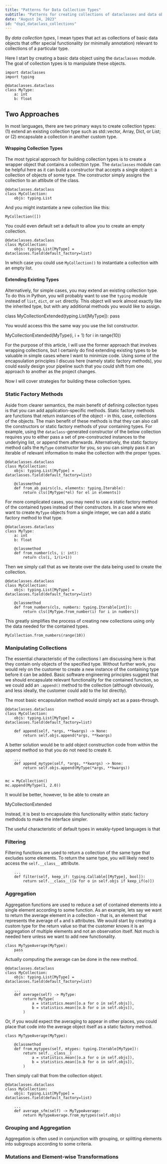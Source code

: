 ```yaml
---
title: "Patterns for Data Collection Types"
subtitle: "Patterns for creating collections of dataclasses and data objects."
date: "August 24, 2023"
id: "dsp1_dataclass_collections"
---
```



By _data collection types_, I mean types that act as collections of basic data objects that offer special functionality (or minimally annotation) relevant to collections of a particular type.


Here I start by creating a basic data object using the `dataclasses` module. The goal of collection types is to manipulate these objects.

    import dataclasses
    import typing

    @dataclasses.dataclass
    class MyType:
        a: int
        b: float


## Two Approaches

In most languages, there are two primary ways to create collection types: (1) extend an existing collection type such as std::vector, Array, Dict, or List; or (2) encapsulate a collection in another custom type.


#### Wrapping Collection Types

The most typical approach for building collection types is to create a wrapper object that contains a collection type. The `dataclasses` module can be helpful here as it can build a constructor that accepts a single object: a collection of objects of some type. The constructor simply assigns the collection to an attibute of the class.

    @dataclasses.dataclass
    class MyCollection:
        objs: typing.List

And you might instantiate a new collection like this:

    MyCollection([])

You could even default set a default to allow you to create an empty collection.

    @dataclasses.dataclass
    class MyCollection:
        objs: typing.List[MyType] = dataclasses.field(default_factory=list)
    
In which case you could use `MyCollection()` to instantiate a collection with an empty list.

#### Extending Existing Types

Alternatively, for simple cases, you may extend an existing collection type. To do this in Python, you will probably want to use the `typing` module instead of `list`, `dict`, or `set` directly. This object will work almost exactly like the inherited type, but with any additional methods you would like to assign.

class MyCollectionExtended(typing.List[MyType]):
    pass

You would access this the same way you use the list constructor.

MyCollectionExtended(MyType(i, i + 1) for i in range(10))

For the purpose of this article, I will use the former approach that involves wrapping collections, but I certainly do find extending existing types to be valuable in simple cases where I want to minimize code. Using some of the encapsulation principles I discuss here (namely static factory methods), you could easily design your pipeline such that you could shift from one approach to another as the project changes.

Now I will cover strategies for building these collection types.


### Static Factory Methods

Aside from clearer semantics, the main benefit of defining collection types is that you can add application-specific methods. Static factory methods are functions that return instances of the object - in this, case, collections of the objects. The main benefit of these methods is that they can also call the constructors or static factory methods of your containing types. For example, using the `dataclass`-generated constructor of the below collection requires you to either pass a set of pre-constructed instances to the underlying list, or append them afterwards. Alternatively, the static factory method calls the `MyType` constructor for you, so you can simply pass it an iterable of relevant information to make the collection with the proper types.

    @dataclasses.dataclass
    class MyCollection:
        objs: typing.List[MyType] = dataclasses.field(default_factory=list)
        
        @classmethod
        def from_ab_pairs(cls, elements: typing.Iterable):
            return cls([MyType(*el) for el in elements])

For more complicated cases, you may need to use a static factory method of the contained types instead of their constructors. In a case where we want to create `MyType` objects from a single integer, we can add a static factory method to that type.

    @dataclasses.dataclass
    class MyType:
        a: int
        b: float
        
        @classmethod
        def from_number(cls, i: int):
            return cls(i, 1/(i+1))

Then we simply call that as we iterate over the data being used to create the collection.

    @dataclasses.dataclass
    class MyCollection:
        objs: typing.List[MyType] = dataclasses.field(default_factory=list)
        
        @classmethod
        def from_numbers(cls, numbers: typing.Iterable[int]):
            return cls([MyType.from_number(i) for i in numbers])

This greatly simplifies the process of creating new collections using only the data needed for the contained types.

    MyCollection.from_numbers(range(10))


### Manipulating Collections

The essential characteristic of the collections I am discussing here is that they contain only objects of the specified type. Without further work, you would rely on the customer to create a new instance of the containing type before it can be added. Basic software engineering principles suggest that we should encapsulate relevant functionality for the contained function, so we could add an `.append()` method to the collection (although obviously, and less ideally, the customer could add to the list directly).

The most basic encapsulation method would simply act as a pass-through.

    @dataclasses.dataclass
    class MyCollection:
        objs: typing.List[MyType] = dataclasses.field(default_factory=list)
        
        def append(self, *args, **kwargs) -> None:
            return self.objs.append(*args, **kwargs)

A better solution would be to add object construction code from within the append method so that you do not need to create it.

        ...
        def append_mytype(self, *args, **kwargs) -> None:
            return self.objs.append(MyType(*args, **kwargs))


    mc = MyCollection()
    mc.append(MyType(1, 2.0))

It would be better, however, to be able to create an 


MyCollectionExtended

Instead, it is best to encapsulate this functionality within static factory methdods to make the interface simpler.


The useful characteristic of default types in weakly-typed languages is that 


### Filtering

Filtering functions are used to return a collection of the same type that excludes some elements. To return the same type, you will likely need to access the `self.__class__` attribute.
        
        ...
        def filter(self, keep_if: typing.Callable[[MyType], bool]):
            return self.__class__([o for o in self.objs if keep_if(o)])


### Aggregation

Aggregation functions are used to reduce a set of contained elements into a single element according to some function. As an example, lets say we want to return the average element in a collection - that is, an element that represents the average of `a` and `b` attributes. We would start by creating a custom type for the return value so that the customer knows it is an aggregation of multiple elements and not an observation itself. Not much is needed here unless we want to add new functionality.

    class MyTypeAverage(MyType):
        pass

Actually computing the average can be done in the new method.

    @dataclasses.dataclass
    class MyCollection:
        objs: typing.List[MyType] = dataclasses.field(default_factory=list)

        ...
        def average(self) -> MyType:
            return MyType(
                a = statistics.mean([o.a for o in self.objs]),
                b = statistics.mean([o.b for o in self.objs]),
            )

Or, if you would expect the averaging to appear in other places, you could place that code into the average object itself as a static factory method.

    class MyTypeAverage(MyType):

        @classmethod
        def from_mytypes(self, mtypes: typing.Iterable[MyType]):
            return self.__class__(
                a = statistics.mean([o.a for o in self.objs]),
                b = statistics.mean([o.b for o in self.objs]),
            )

Then simply call that from the collection object.

    @dataclasses.dataclass
    class MyCollection:
        objs: typing.List[MyType] = dataclasses.field(default_factory=list)

        ...
        def average_sfm(self) -> MyTypeAverage:
            return MyTypeAverage.from_mytypes(self.objs)

### Grouping and Aggregation

Aggregation is often used in conjunction with grouping, or splitting elements into subgroups according to some criteria.


### Mutations and Element-wise Transformations


